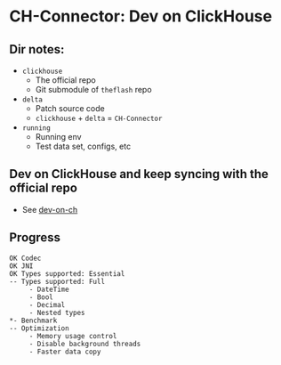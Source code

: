 # CH-Connector: Dev on ClickHouse

## Dir notes:
* `clickhouse`
    * The official repo
    * Git submodule of `theflash` repo
* `delta`
    * Patch source code
    * `clickhouse` + `delta` = `CH-Connector`
* `running`
    * Running env
    * Test data set, configs, etc

## Dev on ClickHouse and keep syncing with the official repo
* See [dev-on-ch](./dev-on-ch.md)

## Progress
```
OK Codec
OK JNI
OK Types supported: Essential
-- Types supported: Full
     - DateTime
     - Bool
     - Decimal
     - Nested types
*- Benchmark
-- Optimization
     - Memory usage control
     - Disable background threads
     - Faster data copy
```
